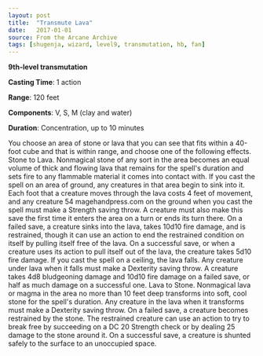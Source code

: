 ```yaml
---
layout: post
title:  "Transmute Lava"
date:   2017-01-01
source: From the Arcane Archive
tags: [shugenja, wizard, level9, transmutation, hb, fan]
---
```


**9th-level transmutation**

**Casting Time**: 1 action

**Range**: 120 feet

**Components**: V, S, M (clay and water)

**Duration**: Concentration, up to 10 minutes

You choose an area of stone or lava that you can see that fits within a 40-foot cube and that is within range, and choose one of the following effects.
Stone to Lava. Nonmagical stone of any sort in the area becomes an equal volume of thick and flowing lava that remains for the spell's duration and sets fire to any flammable material it comes into contact with. If you cast the spell on an area of ground, any creatures in that area begin to sink into it. Each foot that a creature moves through the lava costs 4 feet of movement, and any creature 54
magehandpress.com
on the ground when you cast the spell must make a Strength saving throw. A creature must also make this save the first time it enters the area on a turn or ends its turn there. On a failed save, a creature sinks into the lava, takes 10d10 fire damage, and is restrained, though it can use an action to end the restrained condition on itself by pulling itself free of the lava. On a successful save, or when a creature uses its action to pull itself out of the lava, the creature takes 5d10 fire damage. If you cast the spell on a ceiling, the lava falls. Any creature under lava when it falls must make a Dexterity saving throw. A creature takes 4d8 bludgeoning damage and 10d10 fire damage on a failed save, or half as much damage on a successful one.
Lava to Stone. Nonmagical lava or magma in the area no more than 10 feet deep transforms into soft, cool stone for the spell's duration. Any creature in the lava when it transforms must make a Dexterity saving throw. On a failed save, a creature becomes restrained by the stone. The restrained creature can use an action to try to break free by succeeding on a DC 20 Strength check or by dealing 25 damage to the stone around it. On a successful save, a creature is shunted safely to the surface to an unoccupied space.
